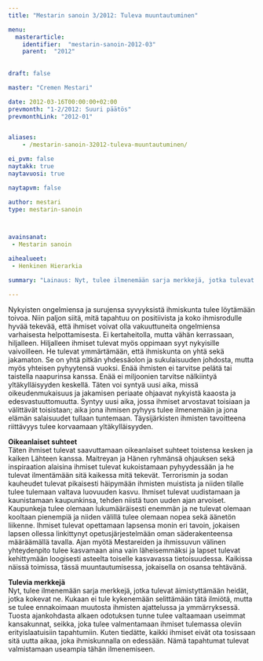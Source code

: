 ```yaml
---
title: "Mestarin sanoin 3/2012: Tuleva muuntautuminen"

menu:
  masterarticle:
    identifier:  "mestarin-sanoin-2012-03"
    parent:  "2012"
    
    
draft: false

master: "Cremen Mestari"

date: 2012-03-16T00:00:00+02:00
prevmonth: "1-2/2012: Suuri päätös"
prevmonthLink: "2012-01"


aliases:
    - /mestarin-sanoin-32012-tuleva-muuntautuminen/

ei_pvm: false
naytakk: true
naytavuosi: true

naytapvm: false

author: mestari
type: mestarin-sanoin



avainsanat:
 - Mestarin sanoin

aihealueet:
 - Henkinen Hierarkia

summary: "Lainaus: Nyt, tulee ilmenemään sarja merkkejä, jotka tulevat äimistyttämään heidät, jotka kokevat ne. Kukaan ei tule kykenemään selittämään tätä ilmiötä, mutta se tulee ennakoimaan muutosta ihmisten ajattelussa ja ymmärryksessä."

---
```

Nykyisten ongelmiensa ja surujensa syvyyksistä ihmiskunta tulee löytämään toivoa. Niin paljon siitä, mitä tapahtuu on positiivista ja koko ihmisrodulle hyvää tekevää, että ihmiset voivat olla vakuuttuneita ongelmiensa varhaisesta helpottamisesta. Ei kertaheitolla, mutta vähän kerrassaan, hiljalleen. Hiljalleen ihmiset tulevat myös oppimaan syyt nykyisille vaivoilleen. He tulevat ymmärtämään, että ihmiskunta on yhtä sekä jakamaton. Se on yhtä pitkän yhdessäolon ja sukulaisuuden johdosta, mutta myös yhteisen pyhyytensä vuoksi. Enää ihmisten ei tarvitse pelätä tai taistella naapurinsa kanssa. Enää ei miljoonien tarvitse nälkiintyä yltäkylläisyyden keskellä. Täten voi syntyä uusi aika, missä oikeudenmukaisuus ja jakamisen periaate ohjaavat nykyistä kaaosta ja edesvastuuttomuutta. Syntyy uusi aika, jossa ihmiset arvostavat toisiaan ja välittävät toisistaan; aika jona ihmisen pyhyys tulee ilmenemään ja jona elämän salaisuudet tullaan tuntemaan. Täysijärkisten ihmisten tavoitteena riittävyys tulee korvaamaan yltäkylläisyyden.</p>
<p><strong>Oikeanlaiset suhteet</strong><br>
Täten ihmiset tulevat saavuttamaan oikeanlaiset suhteet toistensa kesken ja kaiken Lähteen kanssa. Maitreyan ja Hänen ryhmänsä ohjauksen sekä inspiraation alaisina ihmiset tulevat kukoistamaan pyhyydessään ja he tulevat ilmentämään sitä kaikessa mitä tekevät. Terrorismin ja sodan kauheudet tulevat pikaisesti häipymään ihmisten muistista ja niiden tilalle tulee tulemaan valtava luovuuden kasvu. Ihmiset tulevat uudistamaan ja kaunistamaan kaupunkinsa, tehden niistä tuon uuden ajan arvoiset. Kaupunkeja tulee olemaan lukumääräisesti enemmän ja ne tulevat olemaan kooltaan pienempiä ja niiden välillä tulee olemaan nopea sekä äänetön liikenne. Ihmiset tulevat opettamaan lapsensa monin eri tavoin, jokaisen lapsen ollessa linkittynyt opetusjärjestelmään oman säderakenteensa määräämällä tavalla. Ajan myötä Mestareiden ja ihmissuvun välinen yhteydenpito tulee kasvamaan aina vain läheisemmäksi ja lapset tulevat kehittymään loogisesti asteelta toiselle kasvavassa tietoisuudessa. Kaikissa näissä toimissa, tässä muuntautumisessa, jokaisella on osansa tehtävänä.</p>
<p><strong>Tulevia merkkejä</strong><br>
Nyt, tulee ilmenemään sarja merkkejä, jotka tulevat äimistyttämään heidät, jotka kokevat ne. Kukaan ei tule kykenemään selittämään tätä ilmiötä, mutta se tulee ennakoimaan muutosta ihmisten ajattelussa ja ymmärryksessä. Tuosta ajankohdasta alkaen odotuksen tunne tulee valtaamaan useimmat kansakunnat, seikka, joka tulee valmentamaan ihmiset tulemassa oleviin erityislaatuisiin tapahtumiin. Kuten tiedätte, kaikki ihmiset eivät ota tosissaan sitä uutta aikaa, joka ihmiskunnalla on edessään. Nämä tapahtumat tulevat valmistamaan useampia tähän ilmenemiseen.</p>





